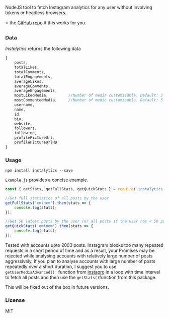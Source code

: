 NodeJS tool to fetch Instagram analytics for any user without involving tokens or headless browsers. 

⭐️ the [GitHub repo](https://github.com/preethamvishy/instalytics) if this works for you.

### Data

*Instalytics* returns the following data

```javascript
{
    posts,
    totalLikes,
    totalComments,
    totalEngagements,
    averageLikes,
    averageComments,
    averageEngagements,
    mostLikedMedia,         //Number of media customisable. Default: 5
    mostCommentedMedia,     //Number of media customisable. Default: 5
    username,
    name,
    id,
    bio,
    website,
    followers,
    following,
    profilePictureUrl,
    profilePictureUrlHD
}
```

### Usage

 `npm install instalytics --save`

`Example.js` provides a concise example.

```javascript
const { getStats, getFullStats, getQuickStats } = require('instalytics');

//Get full statistics of all posts by the user
getFullStats('eminem').then(stats => {
    console.log(stats);
});

//Get 50 latest posts by the user (or all posts if the user has < 50 posts)
getQuickStats('eminem').then(stats => {
    console.log(stats);
});

```



Tested with accounts upto 2003 posts. Instagram blocks too many repeated requests in a short period of time and as a result, your Promises may be rejected while analysing accounts with relatively large number of posts aggressively. If you plan to analyse accounts with large number of posts repeatedly over a short duration, I suggest you to use `getUserMediaAdvanced() ` function from [instapro](https://github.com/preethamvishy/instagram-node) in a loop with time interval to fetch all posts and then use the `getStats()`function from this package.

This will be fixed out of the box in future versions.

### License

MIT